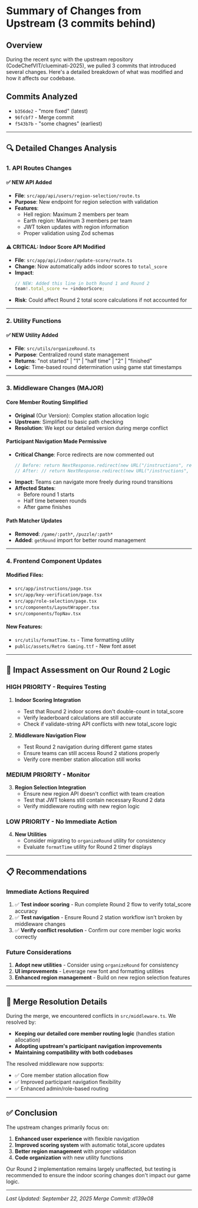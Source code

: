 # Summary of Changes from Upstream (3 commits behind)

## Overview
During the recent sync with the upstream repository (CodeChefVIT/clueminati-2025), we pulled 3 commits that introduced several changes. Here's a detailed breakdown of what was modified and how it affects our codebase.

## Commits Analyzed
- `b356de2` - "more fixed" (latest)
- `96fcbf7` - Merge commit  
- `f543b7b` - "some chagnes" (earliest)

---

## 🔍 **Detailed Changes Analysis**

### **1. API Routes Changes**

#### ✅ **NEW API Added**
- **File**: `src/app/api/users/region-selection/route.ts`
- **Purpose**: New endpoint for region selection with validation
- **Features**:
  - Hell region: Maximum 2 members per team
  - Earth region: Maximum 3 members per team
  - JWT token updates with region information
  - Proper validation using Zod schemas

#### ⚠️ **CRITICAL: Indoor Score API Modified**
- **File**: `src/app/api/indoor/update-score/route.ts`
- **Change**: Now automatically adds indoor scores to `total_score`
- **Impact**: 
  ```typescript
  // NEW: Added this line in both Round 1 and Round 2
  team!.total_score += +indoorScore;
  ```
- **Risk**: Could affect Round 2 total score calculations if not accounted for

---

### **2. Utility Functions**

#### ✅ **NEW Utility Added**
- **File**: `src/utils/organizeRound.ts`
- **Purpose**: Centralized round state management
- **Returns**: "not started" | "1" | "half time" | "2" | "finished"
- **Logic**: Time-based round determination using game stat timestamps

---

### **3. Middleware Changes (MAJOR)**

#### **Core Member Routing Simplified**
- **Original** (Our Version): Complex station allocation logic
- **Upstream**: Simplified to basic path checking
- **Resolution**: We kept our detailed version during merge conflict

#### **Participant Navigation Made Permissive** 
- **Critical Change**: Force redirects are now commented out
  ```typescript
  // Before: return NextResponse.redirect(new URL("/instructions", request.url));
  // After: // return NextResponse.redirect(new URL("/instructions", request.url));
  ```
- **Impact**: Teams can navigate more freely during round transitions
- **Affected States**: 
  - Before round 1 starts
  - Half time between rounds
  - After game finishes

#### **Path Matcher Updates**
- **Removed**: `/game/:path*`, `/puzzle/:path*`
- **Added**: `getRound` import for better round management

---

### **4. Frontend Component Updates**

#### **Modified Files**:
- `src/app/instructions/page.tsx`
- `src/app/key-verification/page.tsx` 
- `src/app/role-selection/page.tsx`
- `src/components/LayoutWrapper.tsx`
- `src/components/TopNav.tsx`

#### **New Features**:
- `src/utils/formatTime.ts` - Time formatting utility
- `public/assets/Retro Gaming.ttf` - New font asset

---

## 🚨 **Impact Assessment on Our Round 2 Logic**

### **HIGH PRIORITY - Requires Testing**

1. **Indoor Scoring Integration**
   - Test that Round 2 indoor scores don't double-count in total_score
   - Verify leaderboard calculations are still accurate
   - Check if validate-string API conflicts with new total_score logic

2. **Middleware Navigation Flow**
   - Test Round 2 navigation during different game states
   - Ensure teams can still access Round 2 stations properly
   - Verify core member station allocation still works

### **MEDIUM PRIORITY - Monitor**

3. **Region Selection Integration**
   - Ensure new region API doesn't conflict with team creation
   - Test that JWT tokens still contain necessary Round 2 data
   - Verify middleware routing with new region logic

### **LOW PRIORITY - No Immediate Action**

4. **New Utilities**
   - Consider migrating to `organizeRound` utility for consistency
   - Evaluate `formatTime` utility for Round 2 timer displays

---

## 📋 **Recommendations**

### **Immediate Actions Required**
1. ✅ **Test indoor scoring** - Run complete Round 2 flow to verify total_score accuracy
2. ✅ **Test navigation** - Ensure Round 2 station workflow isn't broken by middleware changes
3. ✅ **Verify conflict resolution** - Confirm our core member logic works correctly

### **Future Considerations**
1. **Adopt new utilities** - Consider using `organizeRound` for consistency
2. **UI improvements** - Leverage new font and formatting utilities
3. **Enhanced region management** - Build on new region selection features

---

## 🔄 **Merge Resolution Details**

During the merge, we encountered conflicts in `src/middleware.ts`. We resolved by:
- **Keeping our detailed core member routing logic** (handles station allocation)
- **Adopting upstream's participant navigation improvements**
- **Maintaining compatibility with both codebases**

The resolved middleware now supports:
- ✅ Core member station allocation flow
- ✅ Improved participant navigation flexibility  
- ✅ Enhanced admin/role-based routing

---

## ✅ **Conclusion**

The upstream changes primarily focus on:
1. **Enhanced user experience** with flexible navigation
2. **Improved scoring system** with automatic total_score updates
3. **Better region management** with proper validation
4. **Code organization** with new utility functions

Our Round 2 implementation remains largely unaffected, but testing is recommended to ensure the indoor scoring changes don't impact our game logic.

---

*Last Updated: September 22, 2025*
*Merge Commit: d139e08*
